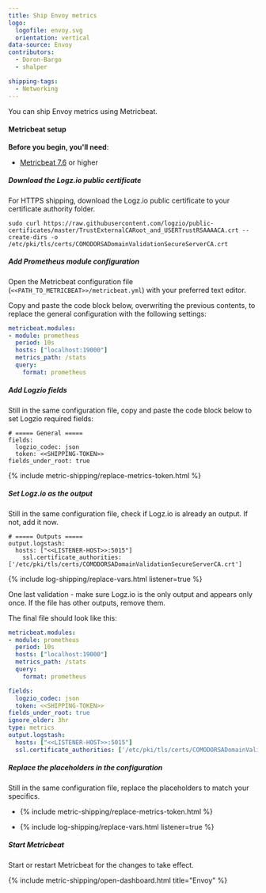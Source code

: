 ```yaml
---
title: Ship Envoy metrics
logo:
  logofile: envoy.svg
  orientation: vertical
data-source: Envoy
contributors:
  - Doron-Bargo
  - shalper

shipping-tags:
  - Networking
---
```


You can ship Envoy metrics using Metricbeat.

#### Metricbeat setup

**Before you begin, you'll need**:

* [Metricbeat 7.6](https://www.elastic.co/guide/en/beats/metricbeat/current/metricbeat-installation-configuration.html) or higher

<div class="tasklist">


##### Download the Logz.io public certificate

For HTTPS shipping, download the Logz.io public certificate to your certificate authority folder.

```shell
sudo curl https://raw.githubusercontent.com/logzio/public-certificates/master/TrustExternalCARoot_and_USERTrustRSAAAACA.crt --create-dirs -o /etc/pki/tls/certs/COMODORSADomainValidationSecureServerCA.crt
```

##### Add Prometheus module configuration


Open the Metricbeat configuration file (`<<PATH_TO_METRICBEAT>>/metricbeat.yml`) with your preferred text editor.

Copy and paste the code block below, overwriting the previous contents, to replace the general configuration with the following settings:

```yml
metricbeat.modules:
- module: prometheus 
  period: 10s
  hosts: ["localhost:19000"]
  metrics_path: /stats
  query:
    format: prometheus
```

##### Add Logzio fields 

Still in the same configuration file, copy and paste the code block below to set Logzio required fields:

```shell
# ===== General =====
fields:
  logzio_codec: json
  token: <<SHIPPING-TOKEN>>
fields_under_root: true
```
{% include metric-shipping/replace-metrics-token.html %}

##### Set Logz.io as the output

Still in the same configuration file, check if Logz.io is already an output. If not, add it now.

```shell
# ===== Outputs =====
output.logstash:
  hosts: ["<<LISTENER-HOST>>:5015"]
    ssl.certificate_authorities: ['/etc/pki/tls/certs/COMODORSADomainValidationSecureServerCA.crt']
```
{% include log-shipping/replace-vars.html listener=true %}

One last validation - make sure Logz.io is the only output and appears only once.
If the file has other outputs, remove them.


The final file should look like this:

```yml
metricbeat.modules:
- module: prometheus 
  period: 10s
  hosts: ["localhost:19000"]
  metrics_path: /stats
  query:
    format: prometheus

fields:
  logzio_codec: json
  token: <<SHIPPING-TOKEN>>
fields_under_root: true
ignore_older: 3hr
type: metrics
output.logstash:
  hosts: ["<<LISTENER-HOST>>:5015"]
  ssl.certificate_authorities: ['/etc/pki/tls/certs/COMODORSADomainValidationSecureServerCA.crt']
```

##### Replace the placeholders in the configuration

Still in the same configuration file, replace the placeholders to match your specifics.

* {% include metric-shipping/replace-metrics-token.html %}

* {% include log-shipping/replace-vars.html listener=true %}


##### Start Metricbeat

Start or restart Metricbeat for the changes to take effect.

{% include metric-shipping/open-dashboard.html title="Envoy" %}

</div>
